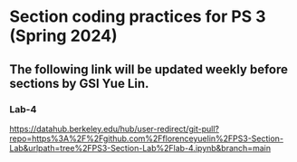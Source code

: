 # Section coding practices for PS 3 (Spring 2024)

## The following link will be updated weekly before sections by GSI Yue Lin.

### Lab-4
https://datahub.berkeley.edu/hub/user-redirect/git-pull?repo=https%3A%2F%2Fgithub.com%2Fflorenceyuelin%2FPS3-Section-Lab&urlpath=tree%2FPS3-Section-Lab%2Flab-4.ipynb&branch=main
